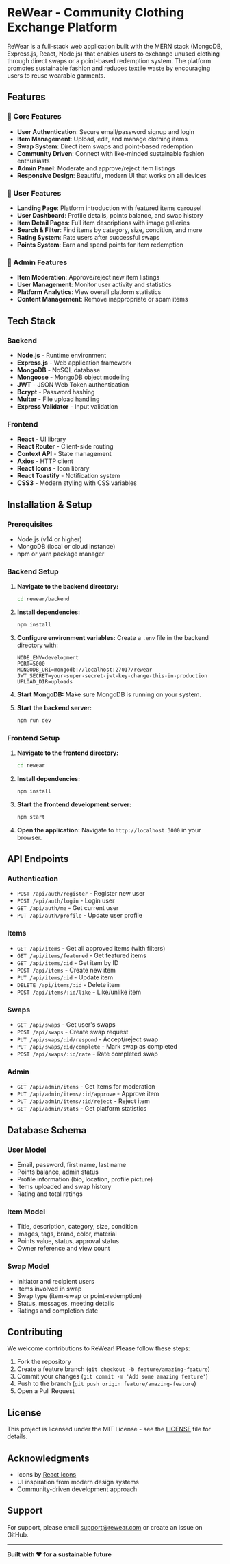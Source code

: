 # ReWear - Community Clothing Exchange Platform

ReWear is a full-stack web application built with the MERN stack (MongoDB, Express.js, React, Node.js) that enables users to exchange unused clothing through direct swaps or a point-based redemption system. The platform promotes sustainable fashion and reduces textile waste by encouraging users to reuse wearable garments.

## Features

### 🌟 Core Features
- **User Authentication**: Secure email/password signup and login
- **Item Management**: Upload, edit, and manage clothing items
- **Swap System**: Direct item swaps and point-based redemption
- **Community Driven**: Connect with like-minded sustainable fashion enthusiasts
- **Admin Panel**: Moderate and approve/reject item listings
- **Responsive Design**: Beautiful, modern UI that works on all devices

### 📱 User Features
- **Landing Page**: Platform introduction with featured items carousel
- **User Dashboard**: Profile details, points balance, and swap history
- **Item Detail Pages**: Full item descriptions with image galleries
- **Search & Filter**: Find items by category, size, condition, and more
- **Rating System**: Rate users after successful swaps
- **Points System**: Earn and spend points for item redemption

### 🔐 Admin Features
- **Item Moderation**: Approve/reject new item listings
- **User Management**: Monitor user activity and statistics
- **Platform Analytics**: View overall platform statistics
- **Content Management**: Remove inappropriate or spam items

## Tech Stack

### Backend
- **Node.js** - Runtime environment
- **Express.js** - Web application framework
- **MongoDB** - NoSQL database
- **Mongoose** - MongoDB object modeling
- **JWT** - JSON Web Token authentication
- **Bcrypt** - Password hashing
- **Multer** - File upload handling
- **Express Validator** - Input validation

### Frontend
- **React** - UI library
- **React Router** - Client-side routing
- **Context API** - State management
- **Axios** - HTTP client
- **React Icons** - Icon library
- **React Toastify** - Notification system
- **CSS3** - Modern styling with CSS variables

## Installation & Setup

### Prerequisites
- Node.js (v14 or higher)
- MongoDB (local or cloud instance)
- npm or yarn package manager

### Backend Setup

1. **Navigate to the backend directory:**
   ```bash
   cd rewear/backend
   ```

2. **Install dependencies:**
   ```bash
   npm install
   ```

3. **Configure environment variables:**
   Create a `.env` file in the backend directory with:
   ```env
   NODE_ENV=development
   PORT=5000
   MONGODB_URI=mongodb://localhost:27017/rewear
   JWT_SECRET=your-super-secret-jwt-key-change-this-in-production
   UPLOAD_DIR=uploads
   ```

4. **Start MongoDB:**
   Make sure MongoDB is running on your system.

5. **Start the backend server:**
   ```bash
   npm run dev
   ```

### Frontend Setup

1. **Navigate to the frontend directory:**
   ```bash
   cd rewear
   ```

2. **Install dependencies:**
   ```bash
   npm install
   ```

3. **Start the frontend development server:**
   ```bash
   npm start
   ```

4. **Open the application:**
   Navigate to `http://localhost:3000` in your browser.

## API Endpoints

### Authentication
- `POST /api/auth/register` - Register new user
- `POST /api/auth/login` - Login user
- `GET /api/auth/me` - Get current user
- `PUT /api/auth/profile` - Update user profile

### Items
- `GET /api/items` - Get all approved items (with filters)
- `GET /api/items/featured` - Get featured items
- `GET /api/items/:id` - Get item by ID
- `POST /api/items` - Create new item
- `PUT /api/items/:id` - Update item
- `DELETE /api/items/:id` - Delete item
- `POST /api/items/:id/like` - Like/unlike item

### Swaps
- `GET /api/swaps` - Get user's swaps
- `POST /api/swaps` - Create swap request
- `PUT /api/swaps/:id/respond` - Accept/reject swap
- `PUT /api/swaps/:id/complete` - Mark swap as completed
- `POST /api/swaps/:id/rate` - Rate completed swap

### Admin
- `GET /api/admin/items` - Get items for moderation
- `PUT /api/admin/items/:id/approve` - Approve item
- `PUT /api/admin/items/:id/reject` - Reject item
- `GET /api/admin/stats` - Get platform statistics

## Database Schema

### User Model
- Email, password, first name, last name
- Points balance, admin status
- Profile information (bio, location, profile picture)
- Items uploaded and swap history
- Rating and total ratings

### Item Model
- Title, description, category, size, condition
- Images, tags, brand, color, material
- Points value, status, approval status
- Owner reference and view count

### Swap Model
- Initiator and recipient users
- Items involved in swap
- Swap type (item-swap or point-redemption)
- Status, messages, meeting details
- Ratings and completion date

## Contributing

We welcome contributions to ReWear! Please follow these steps:

1. Fork the repository
2. Create a feature branch (`git checkout -b feature/amazing-feature`)
3. Commit your changes (`git commit -m 'Add some amazing feature'`)
4. Push to the branch (`git push origin feature/amazing-feature`)
5. Open a Pull Request

## License

This project is licensed under the MIT License - see the [LICENSE](LICENSE) file for details.

## Acknowledgments

- Icons by [React Icons](https://react-icons.github.io/react-icons/)
- UI inspiration from modern design systems
- Community-driven development approach

## Support

For support, please email support@rewear.com or create an issue on GitHub.

---

**Built with ❤️ for a sustainable future**
